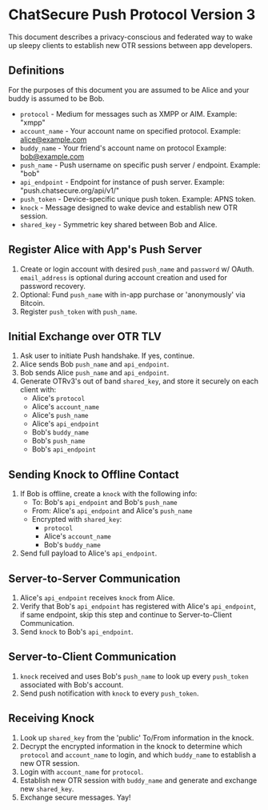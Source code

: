 # ChatSecure Push Protocol Version 3

This document describes a privacy-conscious and federated way to wake up sleepy clients to establish new OTR sessions between app developers.

## Definitions

For the purposes of this document you are assumed to be Alice and your buddy is assumed to be Bob.

* `protocol` - Medium for messages such as XMPP or AIM. Example: "xmpp"
* `account_name` - Your account name on specified protocol. Example: alice@example.com
* `buddy_name` - Your friend's account name on protocol Example: bob@example.com
* `push_name` - Push username on specific push server / endpoint. Example: "bob"
* `api_endpoint` - Endpoint for instance of push server. Example: "push.chatsecure.org/api/v1/"
* `push_token` - Device-specific unique push token. Example: APNS token.
* `knock` - Message designed to wake device and establish new OTR session.
* `shared_key` - Symmetric key shared between Bob and Alice.

## Register Alice with App's Push Server

1. Create or login account with desired `push_name` and `password` w/ OAuth. `email_address` is optional during account creation and used for password recovery.
2. Optional: Fund `push_name` with in-app purchase or 'anonymously' via Bitcoin.
3. Register `push_token` with `push_name`.

## Initial Exchange over OTR TLV

1. Ask user to initiate Push handshake. If yes, continue.
2. Alice sends Bob `push_name` and `api_endpoint`.
3. Bob sends Alice `push_name` and `api_endpoint`.
4. Generate OTRv3's out of band `shared_key`, and store it securely on each client with:
	* Alice's `protocol`
	* Alice's `account_name`
	* Alice's `push_name`
	* Alice's `api_endpoint`
	* Bob's `buddy_name`
	* Bob's `push_name`
	* Bob's `api_endpoint`

## Sending Knock to Offline Contact

1. If Bob is offline, create a `knock` with the following info:
	* To: Bob's `api_endpoint` and Bob's `push_name`
	* From: Alice's `api_endpoint` and Alice's `push_name`
	* Encrypted with `shared_key`: 
		* `protocol`
		* Alice's `account_name`
		* Bob's `buddy_name`
2. Send full payload to Alice's `api_endpoint`.

## Server-to-Server Communication

1. Alice's `api_endpoint` receives `knock` from Alice.
2. Verify that Bob's `api_endpoint` has registered with Alice's `api_endpoint`, if same endpoint, skip this step and continue to Server-to-Client Communication.
3. Send `knock` to Bob's `api_endpoint`.

## Server-to-Client Communication

1. `knock` received and uses Bob's `push_name` to look up every `push_token` associated with Bob's account.
2. Send push notification with `knock` to every `push_token`.

## Receiving Knock

1. Look up `shared_key` from the 'public' To/From information in the knock.
2. Decrypt the encrypted information in the knock to determine which `protocol` and `account_name` to login, and which `buddy_name` to establish a new OTR session.
3. Login with `account_name` for `protocol`.
4. Establish new OTR session with `buddy_name` and generate and exchange new `shared_key`.
5. Exchange secure messages. Yay!